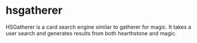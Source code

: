 # hsgatherer

HSGatherer is a card search engine similar to gatherer for magic. It takes a user search and generates results from both hearthstone and magic.